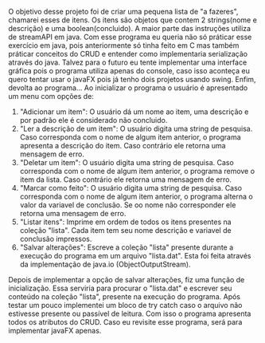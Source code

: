 O objetivo desse projeto foi de criar uma pequena lista de "a fazeres", chamarei esses de itens. Os itens são objetos que contem 2 strings(nome e descrição) e uma boolean(concluido). A maior parte das instruções utiliza de streamAPI em java. Com esse programa eu queria não só práticar esse exercício em java, pois anteriormente só tinha feito em C mas também práticar conceitos do CRUD e entender como implementaria serialização através do java. Talvez para o futuro eu tente implementar uma interface gráfica pois o programa utiliza apenas do console, caso isso aconteça eu quero tentar usar o javaFX pois já tenho dois projetos usando swing. Enfim, devolta ao programa...
Ao inicializar o programa o usuário é apresentado um menu com opções de:
1) "Adicionar um item": O usuário dá um nome ao item, uma descrição e por padrão ele é considerado não concluido.
2) "Ler a descrição de um item": O usuário digita uma string de pesquisa. Caso corresponda com o nome de algum item anterior, o programa apresenta a descrição do item. Caso contrário ele retorna uma mensagem de erro.
3) "Deletar um item":  O usuário digita uma string de pesquisa. Caso corresponda com o nome de algum item anterior, o programa remove o item da lista. Caso contrário ele retorna uma mensagem de erro.
4) "Marcar como feito": O usuário digita uma string de pesquisa. Caso corresponda com o nome de algum item anterior, o programa alterna o valor da variavel de conclusão. Se oo nome não corresponder ele retorna uma mensagem de erro.
5) "Listar itens": Imprime em ordem de todos os itens presentes na coleção "lista". Cada item tem seu nome descrição e variavel de conclusão impressos.
6) "Salvar alterações": Escreve a coleção "lista" presente durante a execução do programa em um arquivo "lista.dat". Esta foi feita através da implementação de java.io (ObjectOutputStream).

Depois de implementar a opção de salvar alterações, fiz uma função de inicialização. Essa serviria para procurar o "lista.dat" e escrever seu conteúdo na coleção "lista", presente na execução do programa. Após testar um pouco implementei um bloco de try catch caso o arquivo não estivesse presente ou passível de leitura.
Com isso o programa apresenta todos os atributos do CRUD. Caso eu revisite esse programa, será para implementar javaFX apenas.

